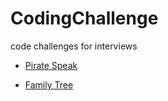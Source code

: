 CodingChallenge
===============

code challenges for interviews


- [Pirate Speak](https://github.com/NetworkContractSolutions/CodingChallenge/tree/master/CodingChallenge.PirateSpeak)

- [Family Tree](https://github.com/NetworkContractSolutions/CodingChallenge/tree/master/CodingChallenge.FamilyTree)
